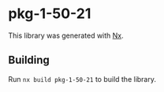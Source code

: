 # pkg-1-50-21

This library was generated with [Nx](https://nx.dev).

## Building

Run `nx build pkg-1-50-21` to build the library.
